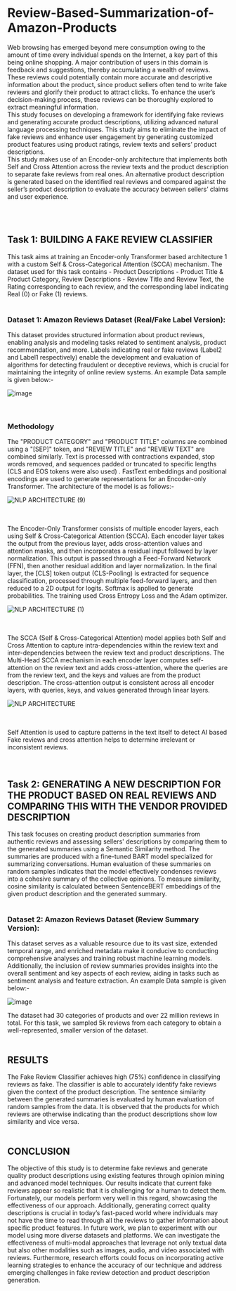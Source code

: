 # Review-Based-Summarization-of-Amazon-Products
Web browsing has emerged beyond mere consumption owing to the amount of time every individual spends on the Internet, a key part of this being online shopping. A major contribution of users in this domain is feedback and suggestions, thereby accumulating a wealth of reviews. These reviews could potentially contain more accurate and descriptive information about the product, since product sellers often tend to write fake reviews and glorify their product to attract clicks. To enhance the user’s decision-making process, these reviews can be thoroughly explored to extract meaningful information. <br>
This study focuses on developing a framework for identifying fake reviews and generating accurate product descriptions, utilizing advanced natural language processing techniques. This study aims to eliminate the impact of fake reviews and enhance user engagement by generating customized product features using product ratings, review texts and sellers’ product descriptions. <br>
This study makes use of an Encoder-only architecture that implements both Self and Cross Attention across the review texts and the product description to separate fake reviews from real ones. An alternative product description is generated based on the identified real reviews and compared against the seller’s product description to evaluate the accuracy between sellers’ claims and user experience.

<br><br>
## Task 1: BUILDING A FAKE REVIEW CLASSIFIER
This task aims at training an Encoder-only Transformer based architecture 1 with a custom Self & Cross-Categorical Attention (SCCA) mechanism. The dataset used for this task contains - Product Descriptions - Product Title & Product Category, Review Descriptions - Review Title and Review Text, the Rating corresponding to each review, and the corresponding label indicating Real (0) or Fake (1) reviews.<br><br>

### Dataset 1: Amazon Reviews Dataset (Real/Fake Label Version):
This dataset provides structured information about product reviews, enabling analysis and modeling tasks related to sentiment analysis, product recommendation, and more. Labels indicating real or fake reviews (Label2 and Label1 respectively) enable the development and evaluation of algorithms for detecting fraudulent or deceptive reviews, which is crucial for maintaining the integrity of online review systems. An example Data sample is given below:- 

![image](https://github.com/arjit06/Review-Based-Summarization-of-Amazon-Products/assets/108218688/9d646dd6-5b6c-4bd4-83b2-725c55d4f4b6) <br><br><br>


### Methodology
The "PRODUCT CATEGORY" and "PRODUCT TITLE" columns are combined using a "[SEP]" token, and "REVIEW TITLE" and "REVIEW TEXT" are combined similarly. Text is processed with contractions expanded, stop words removed, and sequences padded or truncated to specific lengths (CLS and EOS tokens were also used) . FastText embeddings and positional encodings are used to generate representations for an Encoder-only Transformer. The architecture of the model is as follows:- 

![NLP ARCHITECTURE (9)](https://github.com/arjit06/Review-Based-Summarization-of-Amazon-Products/assets/108218688/0dc0d247-5c95-46b0-8fa0-9129c3a455d5)<br><br><br>


The Encoder-Only Transformer consists of multiple encoder layers, each using Self & Cross-Categorical Attention (SCCA). Each encoder layer takes the output from the previous layer, adds cross-attention values and attention masks, and then incorporates a residual input followed by layer normalization. This output is passed through a Feed-Forward Network (FFN), then another residual addition and layer normalization. In the final layer, the [CLS] token output (CLS-Pooling) is extracted for sequence classification, processed through multiple feed-forward layers, and then reduced to a 2D output for logits. Softmax is applied to generate probabilities. The training used Cross Entropy Loss and the Adam optimizer.

![NLP ARCHITECTURE (1)](https://github.com/arjit06/Review-Based-Summarization-of-Amazon-Products/assets/108218688/696d37bf-1170-42f5-94dd-cb2c4eaa9ea0)<br><br><br>

The SCCA (Self & Cross-Categorical Attention) model applies both Self and Cross Attention to capture intra-dependencies within the review text and inter-dependencies between the review text and product descriptions. The Multi-Head SCCA mechanism in each encoder layer computes self-attention on the review text and adds cross-attention, where the queries are from the review text, and the keys and values are from the product description. The cross-attention output is consistent across all encoder layers, with queries, keys, and values generated through linear layers.

![NLP ARCHITECTURE](https://github.com/arjit06/Review-Based-Summarization-of-Amazon-Products/assets/108218688/05e6ed59-625b-449c-bcfa-eb7d7a51047d)<br><br><br>

Self Attention is used to capture patterns in the text itself to detect AI based Fake reviews and cross attention helps to determine irrelevant or inconsistent reviews. <br><br><br>


## Task 2: GENERATING A NEW DESCRIPTION FOR THE PRODUCT BASED ON REAL REVIEWS AND COMPARING THIS WITH THE VENDOR PROVIDED DESCRIPTION
This task focuses on creating product description summaries from authentic reviews and assessing sellers' descriptions by comparing them to the generated summaries using a Semantic Similarity method. The summaries are produced with a fine-tuned BART model specialized for summarizing conversations. Human evaluation of these summaries on random samples indicates that the model effectively condenses reviews into a cohesive summary of the collective opinions. To measure similarity, cosine similarity is calculated between SentenceBERT embeddings of the given product description and the generated summary. <br><br>

### Dataset 2: Amazon Reviews Dataset  (Review Summary Version):
This dataset serves as a valuable resource due to its vast size, extended temporal range, and enriched metadata make it conducive to conducting comprehensive analyses and training robust machine learning models. Additionally, the inclusion of review summaries provides insights into the overall sentiment and key aspects of each review, aiding in tasks such as sentiment analysis and feature extraction. An example Data sample is given below:- 

![image](https://github.com/arjit06/Review-Based-Summarization-of-Amazon-Products/assets/108218688/8a839495-bc61-48aa-b2a8-14e3329a6cea) <br>

The dataset had 30 categories of products and over 22 million reviews in total. For this task, we sampled 5k reviews from each category to obtain a well-represented, smaller version of the dataset. <br><br>


## RESULTS 
The Fake Review Classifier achieves high (75%) confidence in classifying reviews as fake. The classifier is able to accurately identify fake reviews given the context of the product description. The sentence similarity between the generated summaries is evaluated by human evaluation of random samples from the data. It is observed that the products for which reviews are otherwise indicating than the product descriptions show low similarity and vice versa.<br><br>


## CONCLUSION 
The objective of this study is to determine fake reviews and generate quality product descriptions using existing features through opinion mining and advanced model techniques. Our results indicate that current fake reviews appear so realistic that it is challenging for a human to detect them. Fortunately, our models perform very well in this regard, showcasing the effectiveness of our approach.
Additionally, generating correct quality descriptions is crucial in today’s fast-paced world where individuals may not have the time to read through all the reviews to gather information about specific product features.
In future work, we plan to experiment with our model using more diverse datasets and platforms. We can investigate the effectiveness of multi-modal approaches that leverage not only textual data but also other modalities such as images, audio, and video associated with reviews. Furthermore, research efforts could focus on incorporating active learning strategies to enhance the accuracy of our technique and address emerging
challenges in fake review detection and product description generation.



